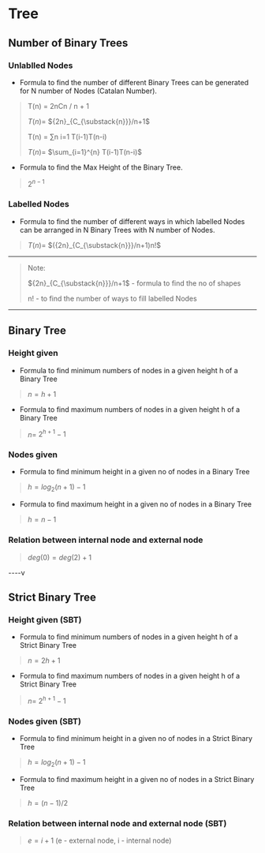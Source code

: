 # Tree

## Number of Binary Trees

### Unlablled Nodes

- Formula to find the number of different Binary Trees can be generated for N number of Nodes (Catalan Number).

> T(n) = 2nCn / n + 1
>
> $T(n) =$ ${2n}_{C_{\substack{n}}}/n+1$
>
> T(n) = ∑n i=1 T(i-1)T(n-i)
>
> $T(n) =$ $\sum_{i=1}^{n} T(i-1)T(n-i)$

- Formula to find the Max Height of the Binary Tree.

> $2^{n-1}$

### Labelled Nodes

- Formula to find the number of different ways in which labelled Nodes can be arranged in N Binary Trees with N number of Nodes.

> $T(n) =$ $({2n}_{C_{\substack{n}}}/n+1)n!$

----

> Note:  
>
> ${2n}_{C_{\substack{n}}}/n+1$ - formula to find the no of shapes
>
> n! - to find the number of ways to fill labelled Nodes

----

## Binary Tree

### Height given

- Formula to find minimum numbers of nodes in a given height h of a Binary Tree

> $n = h + 1$

- Formula to find maximum numbers of nodes in a given height h of a Binary Tree

> $n =$ $2^{h+1} - 1$

### Nodes given

- Formula to find minimum height in a given no of nodes in a Binary Tree

> $h = log_2(n+1) - 1$

- Formula to find maximum height in a given no of nodes in a Binary Tree

> $h = n - 1$

### Relation between internal node and external node

> $deg(0) = deg(2) + 1$

----v

## Strict Binary Tree

### Height given (SBT)

- Formula to find minimum numbers of nodes in a given height h of a Strict Binary Tree

> $n = 2h + 1$

- Formula to find maximum numbers of nodes in a given height h of a Strict Binary Tree

> $n =$ $2^{h+1} - 1$

### Nodes given (SBT)

- Formula to find minimum height in a given no of nodes in a Strict Binary Tree

> $h = log_2(n+1) - 1$

- Formula to find maximum height in a given no of nodes in a Strict Binary Tree

> $h = (n - 1) / 2$

### Relation between internal node and external node (SBT)

> $e = i + 1$ (e - external node, i - internal node)
